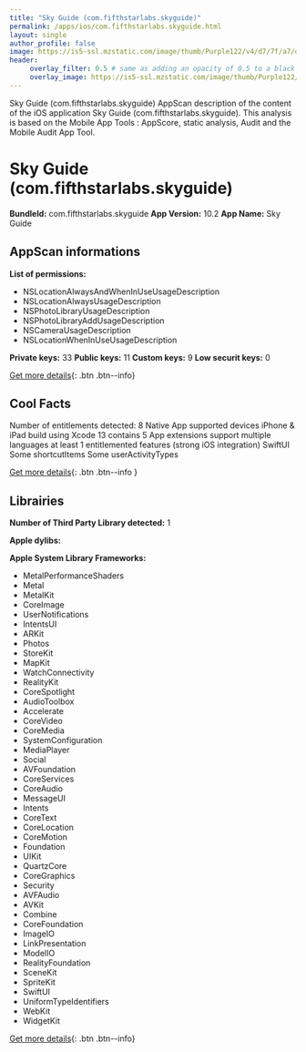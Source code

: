 ```yaml
---
title: "Sky Guide (com.fifthstarlabs.skyguide)"
permalink: /apps/ios/com.fifthstarlabs.skyguide.html
layout: single
author_profile: false
image: https://is5-ssl.mzstatic.com/image/thumb/Purple122/v4/d7/7f/a7/d77fa742-106b-6493-fe57-3061c3e118d7/AppIcon-1x_U007emarketing-0-0-0-7-0-0-GLES2_U002c0-85-220.png/512x512bb.jpg
header: 
     overlay_filter: 0.5 # same as adding an opacity of 0.5 to a black background
     overlay_image: https://is5-ssl.mzstatic.com/image/thumb/Purple122/v4/d7/7f/a7/d77fa742-106b-6493-fe57-3061c3e118d7/AppIcon-1x_U007emarketing-0-0-0-7-0-0-GLES2_U002c0-85-220.png/512x512bb.jpg
---
```

Sky Guide (com.fifthstarlabs.skyguide) AppScan description of the content of the iOS application Sky Guide (com.fifthstarlabs.skyguide). This analysis is based on the Mobile App Tools : AppScore, static analysis, Audit and the Mobile Audit App Tool.

# Sky Guide (com.fifthstarlabs.skyguide)

**BundleId:** com.fifthstarlabs.skyguide
**App Version:** 10.2
**App Name:** Sky Guide


## AppScan informations 

**List of permissions:** 
- NSLocationAlwaysAndWhenInUseUsageDescription
- NSLocationAlwaysUsageDescription
- NSPhotoLibraryUsageDescription
- NSPhotoLibraryAddUsageDescription
- NSCameraUsageDescription
- NSLocationWhenInUseUsageDescription
  
  
**Private keys:** 33
**Public keys:** 11
**Custom keys:** 9
**Low securit keys:** 0
  
[Get more details](/pricing.html){: .btn .btn--info}

## Cool Facts

Number of entitlements detected: 8
Native App
supported devices iPhone & iPad
build using Xcode 13
contains 5 App extensions
support multiple languages
at least 1 entitlemented features (strong iOS integration)
SwiftUI
Some shortcutItems 
Some userActivityTypes
  
[Get more details](/pricing.html){: .btn .btn--info }

## Librairies 
**Number of Third Party Library detected:** 1


**Apple dylibs:**


**Apple System Library Frameworks:**
- MetalPerformanceShaders
- Metal
- MetalKit
- CoreImage
- UserNotifications
- IntentsUI
- ARKit
- Photos
- StoreKit
- MapKit
- WatchConnectivity
- RealityKit
- CoreSpotlight
- AudioToolbox
- Accelerate
- CoreVideo
- CoreMedia
- SystemConfiguration
- MediaPlayer
- Social
- AVFoundation
- CoreServices
- CoreAudio
- MessageUI
- Intents
- CoreText
- CoreLocation
- CoreMotion
- Foundation
- UIKit
- QuartzCore
- CoreGraphics
- Security
- AVFAudio
- AVKit
- Combine
- CoreFoundation
- ImageIO
- LinkPresentation
- ModelIO
- RealityFoundation
- SceneKit
- SpriteKit
- SwiftUI
- UniformTypeIdentifiers
- WebKit
- WidgetKit


  
[Get more details](/pricing.html){: .btn .btn--info}

